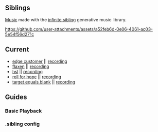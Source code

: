 ## Siblings

[Music](https://pparocza.github.io/siblings/) made with the [infinite sibling](https://github.com/pparocza/infinite_sibling) generative music library.

https://github.com/user-attachments/assets/a52feb6d-0e06-4061-ac03-5e54f56d271c

## Current

- [edge customer](https://pparocza.github.io/siblings/?sibling=edgecustomer) || [recording](https://www.youtube.com/watch?v=U9v7bDEuGAM) <br>
- [flaxen](https://pparocza.github.io/siblings/?sibling=flaxen) || [recording](https://www.youtube.com/watch?v=g3urZKKAQfk) <br>
- [hsl](https://pparocza.github.io/siblings/?sibling=hsl) || [recording](https://www.youtube.com/watch?v=6FQb8omKBcc) <br>
- [roll for hope](https://pparocza.github.io/siblings/?sibling=rollforhope) || [recording](https://www.youtube.com/watch?v=F6ZkJwyukF4) <br>
- [target equals blank](https://pparocza.github.io/siblings/?sibling=targetequalsblank) || [recording](https://www.youtube.com/watch?v=U2_uXzbk37M) <br>

## Guides

### Basic Playback

<video src="https://github.com/user-attachments/assets/2aaec845-d15e-4813-bf9c-1f3648977ef1" width="320" height="240" controls hidden></video>

### .sibling config

<video src="https://github.com/user-attachments/assets/73fe40db-5e5c-4154-841b-8312cce9a242" width="320" height="240" controls hidden></video>
